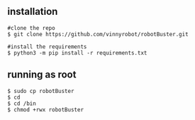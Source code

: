 ## installation

```console
#clone the repo
$ git clone https://github.com/vinnyrobot/robotBuster.git

#install the requirements
$ python3 -m pip install -r requirements.txt
```


## running as root

```console
$ sudo cp robotBuster
$ cd
$ cd /bin
$ chmod +rwx robotBuster
```
